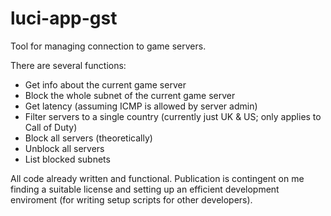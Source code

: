 # luci-app-gst

Tool for managing connection to game servers.

There are several functions:
* Get info about the current game server
* Block the whole subnet of the current game server
* Get latency (assuming ICMP is allowed by server admin)
* Filter servers to a single country (currently just UK & US; only applies to Call of Duty)
* Block all servers (theoretically)
* Unblock all servers
* List blocked subnets

All code already written and functional. Publication is contingent on me finding a suitable license and setting up an efficient development enviroment (for writing setup scripts for other developers).
